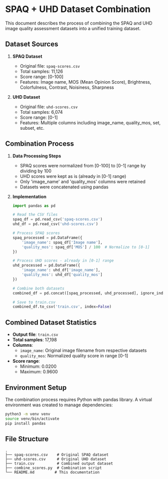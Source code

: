 # SPAQ + UHD Dataset Combination

This document describes the process of combining the SPAQ and UHD image quality assessment datasets into a unified training dataset.

## Dataset Sources

1. **SPAQ Dataset**
   - Original file: `spaq-scores.csv`
   - Total samples: 11,126
   - Score range: [0-100]
   - Features: Image name, MOS (Mean Opinion Score), Brightness, Colorfulness, Contrast, Noisiness, Sharpness

2. **UHD Dataset**
   - Original file: `uhd-scores.csv`
   - Total samples: 6,074
   - Score range: [0-1]
   - Features: Multiple columns including image_name, quality_mos, set, subset, etc.

## Combination Process

1. **Data Processing Steps**
   - SPAQ scores were normalized from [0-100] to [0-1] range by dividing by 100
   - UHD scores were kept as is (already in [0-1] range)
   - Only 'image_name' and 'quality_mos' columns were retained
   - Datasets were concatenated using pandas

2. **Implementation**
   ```python
   import pandas as pd

   # Read the CSV files
   spaq_df = pd.read_csv('spaq-scores.csv')
   uhd_df = pd.read_csv('uhd-scores.csv')

   # Process SPAQ scores
   spaq_processed = pd.DataFrame({
       'image_name': spaq_df['Image name'],
       'quality_mos': spaq_df['MOS'] / 100  # Normalize to [0-1]
   })

   # Process UHD scores - already in [0-1] range
   uhd_processed = pd.DataFrame({
       'image_name': uhd_df['image_name'],
       'quality_mos': uhd_df['quality_mos']
   })

   # Combine both datasets
   combined_df = pd.concat([spaq_processed, uhd_processed], ignore_index=True)

   # Save to train.csv
   combined_df.to_csv('train.csv', index=False)
   ```

## Combined Dataset Statistics

- **Output file**: `train.csv`
- **Total samples**: 17,198
- **Columns**: 
  - `image_name`: Original image filename from respective datasets
  - `quality_mos`: Normalized quality score in range [0-1]
- **Score range**:
  - Minimum: 0.0200
  - Maximum: 0.9600

## Environment Setup

The combination process requires Python with pandas library. A virtual environment was created to manage dependencies:

```bash
python3 -m venv venv
source venv/bin/activate
pip install pandas
```

## File Structure
```
.
├── spaq-scores.csv    # Original SPAQ dataset
├── uhd-scores.csv     # Original UHD dataset
├── train.csv          # Combined output dataset
├── combine_scores.py  # Combination script
└── README.md         # This documentation
```
